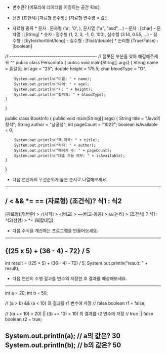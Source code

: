 - 변수란? [메모리에 데이터를 저장하는 공간 확보]

- 선언 (표현식)
[자료형 변수명;]
[자료형 변수명 = 값;]

- 자료형 종류
      * 문자 : 문자형 ('a', '0', ), 문자열 ("a", "asd", ..)
            - 문자  : [char]
            - 문자열 : [String]
      * 숫자 : 정수형 (1, 2, 3, -1, 0, 100), 실수형 (3.14, 0.55, ...)
            - 정수형 : [byte/short/int/long]
            - 실수형 : [float/double]
      * 논리형 (True/False) : [boolean]



// --------------------------------------------
// 잘못된 부분을 찾아 해결해주세요 *^^*
public class PersonInfo {
    public void main(String[] args) {
        String name = 홍길동;
        int age = "25"; 
        double height = 175,5; 
        char bloodType = "O"; 

        System.out.println("이름: " + name);
        System.out.println("나이: " + age);
        System.out.println("키: " + height);
        System.out.println("혈액형: " + bloodType);
    }
}

public class BookInfo {
    public void main(String[] args) {
        String title = "Java의 정석"; 
        String author = "남궁성"; 
        int pageCount = "1022"; 
        boolean isAvailable = 0; 

        System.out.println("책 제목: " + title);
        System.out.println("저자: " + author);
        System.out.println("페이지 수: " + pageCount);
        System.out.println("대출 가능 여부: " + isAvailable);
    }
}

* 다음 연산자의 우선순위가 높은 순서로 나열해보세요.
------------------------------------------
 / < && *= == (자료형) (조건식)? 식1 : 식2 
------------------------------------------
(자료형)(형변환) > `/`(사칙) > `<`(비교) > `==`(비교-동등) > `&&`(논리) > (조건식) ? 식1 : 식2(삼항) > *= (복합대입)


* 다음 수식을 계산하는 프로그램을 만들어보세요.
----------------------------------
 {(25 x 5) + (36 - 4) - 72} / 5 
----------------------------------
int result = ((25 * 5) + (36 - 4) - 72) / 5;
System.out.println("result: " + result);


* 다음 연산의 수행 결과를 변수의 저장한 후 결과를 예상해보세요.
---------------------------------
 int a = 20;
 int b = 50;

 // (a > b) && (a < 10) 의 결과를 r1 변수에 저장
 // false
 boolean r1 = false;

 // ((a += 10) > 20) || ((b += 10) < 10) 의 결과를 r2 변수에 저장
 //   true || false
 boolean r2 = true;

 System.out.println(a);	// a의 값은? 30
 System.out.println(b);	// b의 값은? 50
--------------------------------------------------------------
